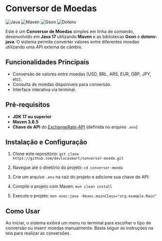# Conversor de Moedas

![Java](https://img.shields.io/badge/Java-17-red.svg)
![Maven](https://img.shields.io/badge/Maven-3.8.5-yellow.svg)
![Gson](https://img.shields.io/badge/Gson-2.10.1-blue.svg)
![Dotenv](https://img.shields.io/badge/dotenv--java-3.0.0-green.svg)

Este é um **Conversor de Moedas** simples em linha de comando, desenvolvido em **Java 17** utilizando **Maven** e as bibliotecas **Gson** e **dotenv-java**. O sistema permite converter valores entre diferentes moedas utilizando uma API externa de câmbio.

## Funcionalidades Principais

- Conversão de valores entre moedas (USD, BRL, ARS, EUR, GBP, JPY, etc).
- Consulta de moedas disponíveis para conversão.
- Interface interativa via terminal.

## Pré-requisitos

- **JDK 17 ou superior**
- **Maven 3.8.5**
- **Chave de API** do [ExchangeRate-API](https://www.exchangerate-api.com/) (definida no arquivo `.env`)

## Instalação e Configuração

1. Clone este repositório:
   `git clone https://github.com/devlucasmart/conversor-moeda.git`
2. Navegue até o diretório do projeto:
   `cd conversor-moeda`
3. Crie um arquivo `.env` na raiz do projeto e adicione sua chave de API:

4. Compile o projeto com Maven:
   `mvn clean install`
5. Execute o projeto:
   `mvn exec:java -Dexec.mainClass="org.example.Main"`

## Como Usar

Ao iniciar, o sistema exibirá um menu no terminal para escolher o tipo de conversão ou inserir moedas manualmente. Basta seguir as instruções na tela para realizar as conversões.
